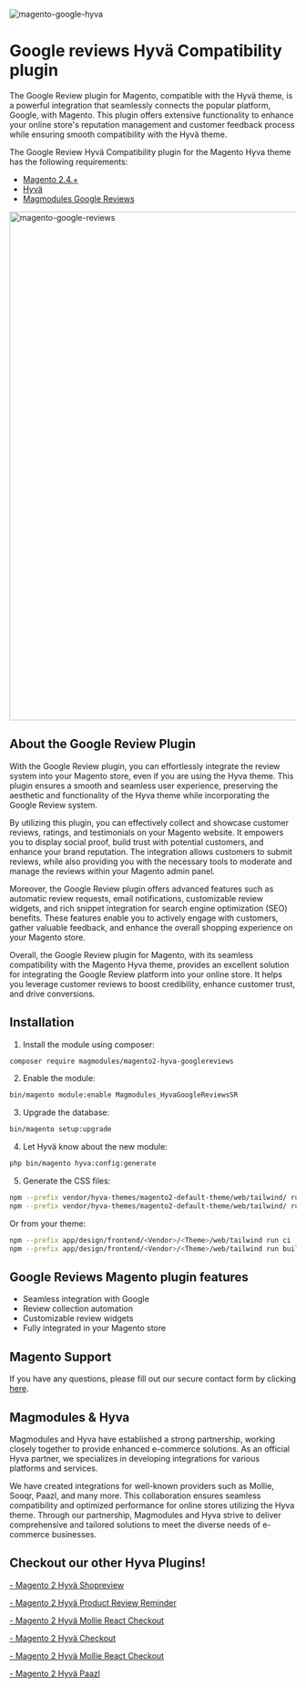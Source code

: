 
![magento-google-hyva](https://github.com/magmodules/magento2-googlereviews-hyva-dev/assets/24823946/7db96cbc-bd57-49d4-819e-720a5d58eb73)



# Google reviews Hyvä Compatibility plugin


The Google Review plugin for Magento, compatible with the Hyvä theme, is a powerful integration that seamlessly connects the popular platform, Google, with Magento. This plugin offers extensive functionality to enhance your online store's reputation management and customer feedback process while ensuring smooth compatibility with the Hyvä theme.


The Google Review Hyvä Compatibility plugin for the Magento Hyva theme has the following requirements:
- [Magento 2.4.+](https://github.com/magento/magento2)
- [Hyvä](https://github.com/hyva-themes)
- [Magmodules Google Reviews](https://www.magmodules.eu/magento2-google-reviews.html)    

<img width="892" alt="magento-google-reviews" src="https://github.com/magmodules/magento2-googlereviews-hyva-dev/assets/24823946/12fc4545-dde5-4971-9130-6825a7e07998">


## About the Google Review Plugin

With the Google Review plugin, you can effortlessly integrate the review system into your Magento store, even if you are using the Hyva theme. This plugin ensures a smooth and seamless user experience, preserving the aesthetic and functionality of the Hyva theme while incorporating the Google Review system.

By utilizing this plugin, you can effectively collect and showcase customer reviews, ratings, and testimonials on your Magento website. It empowers you to display social proof, build trust with potential customers, and enhance your brand reputation. The integration allows customers to submit reviews, while also providing you with the necessary tools to moderate and manage the reviews within your Magento admin panel.

Moreover, the Google Review plugin offers advanced features such as automatic review requests, email notifications, customizable review widgets, and rich snippet integration for search engine optimization (SEO) benefits. These features enable you to actively engage with customers, gather valuable feedback, and enhance the overall shopping experience on your Magento store.

Overall, the Google Review plugin for Magento, with its seamless compatibility with the Magento Hyva theme, provides an excellent solution for integrating the Google Review platform into your online store. It helps you leverage customer reviews to boost credibility, enhance customer trust, and drive conversions.
## Installation

1. Install the module using composer: 

```bash
composer require magmodules/magento2-hyva-googlereviews
```

2. Enable the module:

```bash
bin/magento module:enable Magmodules_HyvaGoogleReviewsSR
```

3. Upgrade the database:

```bash
bin/magento setup:upgrade
```

4. Let Hyvä know about the new module:

```bash
php bin/magento hyva:config:generate
```

5. Generate the CSS files:

```bash
npm --prefix vendor/hyva-themes/magento2-default-theme/web/tailwind/ run ci
npm --prefix vendor/hyva-themes/magento2-default-theme/web/tailwind/ run build-prod
```

Or from your theme:

```bash
npm --prefix app/design/frontend/<Vendor>/<Theme>/web/tailwind run ci
npm --prefix app/design/frontend/<Vendor>/<Theme>/web/tailwind run build-prod
```

## Google Reviews Magento plugin features

- Seamless integration with Google
- Review collection automation
- Customizable review widgets
- Fully integrated in your Magento store
  
## Magento Support

If you have any questions, please fill out our secure contact form by clicking [here](https://www.magmodules.eu/support-form.html).

## Magmodules & Hyva

Magmodules and Hyva have established a strong partnership, working closely together to provide enhanced e-commerce solutions. As an official Hyva partner, we specializes in developing integrations for various platforms and services. 

We have created integrations for well-known providers such as Mollie, Sooqr, Paazl, and many more. This collaboration ensures seamless compatibility and optimized performance for online stores utilizing the Hyva theme. Through our partnership, Magmodules and Hyva strive to deliver comprehensive and tailored solutions to meet the diverse needs of e-commerce businesses.






## Checkout our other Hyva Plugins!

[- Magento 2 Hyvä Shopreview](#) 
 
[- Magento 2 Hyvä Product Review Reminder](#) 

[- Magento 2 Hyvä Mollie React Checkout](#) 

[- Magento 2 Hyvä Checkout](#) 

[- Magento 2 Hyvä Mollie React Checkout](#) 

[- Magento 2 Hyvä Paazl](#) 
